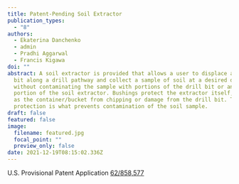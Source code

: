 ```yaml
---
title: Patent-Pending Soil Extractor
publication_types:
  - "8"
authors:
  - Ekaterina Danchenko
  - admin
  - Pradhi Aggarwal
  - Francis Kigawa
doi: ""
abstract: A soil extractor is provided that allows a user to displace a drill
  bit along a drill pathway and collect a sample of soil at a desired depth
  without contaminating the sample with portions of the drill bit or any other
  portion of the soil extractor. Bushings protect the extractor itself, as well
  as the container/bucket from chipping or damage from the drill bit. This
  protection is what prevents contamination of the soil sample.
draft: false
featured: false
image:
  filename: featured.jpg
  focal_point: ""
  preview_only: false
date: 2021-12-19T08:15:02.336Z
---
```

U.S. Provisional Patent Application [62/858,577](https://patents.justia.com/patent/20200386098)